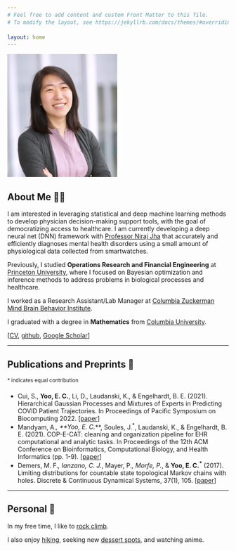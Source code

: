 ```yaml
---
# Feel free to add content and custom Front Matter to this file.
# To modify the layout, see https://jekyllrb.com/docs/themes/#overriding-theme-defaults

layout: home
---
```


<img src="/pics/profile.PNG" width="250"/>

## About Me 👩‍🔬

I am interested in leveraging statistical and deep machine learning methods to develop physician decision-making support tools, with the goal of democratizing access to healthcare. I am currently developing a deep neural net (DNN) framework with [Professor Niraj Jha](https://ece.princeton.edu/people/niraj-jha) that accurately and efficiently diagnoses mental health disorders using a small amount of physiological data collected from smartwatches.

Previously, I studied **Operations Research and Financial Engineering** at [Princeton University](https://www.princeton.edu), where I focused on Bayesian optimization and inference methods to address problems in biological processes and healthcare.

I worked as a Research Assistant/Lab Manager at [Columbia Zuckerman Mind Brain Behavior Institute]("https://zuckermaninstitute.columbia.edu/).

I graduated with a degree in **Mathematics** from [Columbia University](https://www.math.columbia.edu/).


\[[CV](/pdfs/elizabeth_yoo_cv.pdf), [github](https://github.com/elizabethyoo), [Google Scholar](https://scholar.google.com/citations?user=kXszJzwAAAAJ&hl=en&oi=ao)\]

---

## Publications and Preprints 📝

<sup>* indicates equal contribution</sup>
- Cui, S., **Yoo, E. C.**, Li, D., Laudanski, K., & Engelhardt, B. E. (2021). Hierarchical Gaussian Processes and
Mixtures of Experts in Predicting COVID Patient Trajectories. In Proceedings of Pacific Symposium on
Biocomputing 2022. \[[paper](http://psb.stanford.edu/psb-online/proceedings/psb22/cui.pdf)\]
- Mandyam, A.<sup>*</sup>, **Yoo, E. C.<sup>*</sup>**, Soules, J.<sup>*</sup>, Laudanski, K., & Engelhardt, B. E. (2021). COP-E-CAT: cleaning
and organization pipeline for EHR computational and analytic tasks. In Proceedings of the 12th ACM
Conference on Bioinformatics, Computational Biology, and Health Informatics (pp. 1-9). \[[paper](https://dl.acm.org/doi/pdf/10.1145/3459930.3469536)\] 
- Demers, M. F.<sup>*</sup>, Ianzano, C. J.<sup>*</sup>, Mayer, P.<sup>*</sup>, Morfe, P.<sup>*</sup>, & **Yoo, E. C.<sup>*</sup>** (2017). Limiting distributions for
countable state topological Markov chains with holes. Discrete & Continuous Dynamical Systems, 37(1), 105. \[[paper](/pdfs/2016.10.27.limiting_final.pdf)\] 

---

## Personal 🧗

In my free time, I like to [rock climb](/pics/climbing.jpg). 

I also enjoy [hiking](hiking.jpeg), seeking new [dessert spots](dessert.JPG), and watching anime.  
